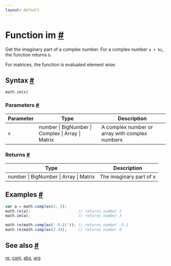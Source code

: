 ```yaml
---
layout: default
---
```


<h1 id="function-im">Function im <a href="#function-im" title="Permalink">#</a></h1>

Get the imaginary part of a complex number.
For a complex number `a + bi`, the function returns `b`.

For matrices, the function is evaluated element wise.


<h2 id="syntax">Syntax <a href="#syntax" title="Permalink">#</a></h2>

```js
math.im(x)
```

<h3 id="parameters">Parameters <a href="#parameters" title="Permalink">#</a></h3>

Parameter | Type | Description
--------- | ---- | -----------
`x` | number &#124; BigNumber &#124; Complex &#124; Array &#124; Matrix |  A complex number or array with complex numbers

<h3 id="returns">Returns <a href="#returns" title="Permalink">#</a></h3>

Type | Description
---- | -----------
number &#124; BigNumber &#124; Array &#124; Matrix | The imaginary part of x


<h2 id="examples">Examples <a href="#examples" title="Permalink">#</a></h2>

```js
var a = math.complex(2, 3);
math.re(a);                     // returns number 2
math.im(a);                     // returns number 3

math.re(math.complex('-5.2i')); // returns number -5.2
math.re(math.complex(2.4));     // returns number 0
```


<h2 id="see-also">See also <a href="#see-also" title="Permalink">#</a></h2>

[re](re.html),
[conj](conj.html),
[abs](abs.html),
[arg](arg.html)


<!-- Note: This file is automatically generated from source code comments. Changes made in this file will be overridden. -->
